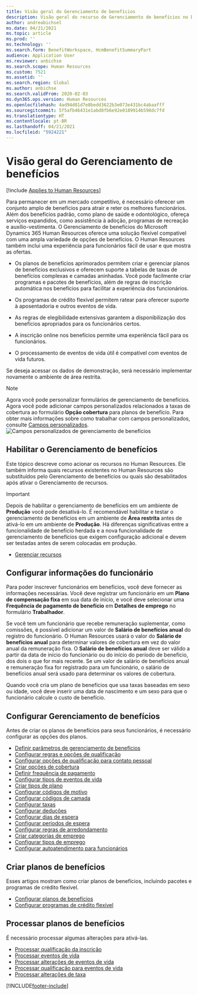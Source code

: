 ```yaml
---
title: Visão geral do Gerenciamento de benefícios
description: Visão geral do recurso de Gerenciamento de benefícios no Dynamics 365 Human Resources. Ofereça opções de benefícios estendidos aos seus funcionários com uma experiência online fácil de usar.
author: andreabichsel
ms.date: 04/21/2021
ms.topic: article
ms.prod: ''
ms.technology: ''
ms.search.form: BenefitWorkspace, HcmBenefitSummaryPart
audience: Application User
ms.reviewer: anbichse
ms.search.scope: Human Resources
ms.custom: 7521
ms.assetid: ''
ms.search.region: Global
ms.author: anbichse
ms.search.validFrom: 2020-02-03
ms.dyn365.ops.version: Human Resources
ms.openlocfilehash: 4ad94d81d7e8bedd3622b3e073e431bc4abaafff
ms.sourcegitcommit: 5f5afb46431e1abd8fb6e92e0189914b598dc7fd
ms.translationtype: HT
ms.contentlocale: pt-BR
ms.lasthandoff: 04/21/2021
ms.locfileid: "5924221"
---
```

# <a name="benefits-management-overview"></a>Visão geral do Gerenciamento de benefícios

[!include [Applies to Human Resources](../includes/applies-to-hr.md)]

Para permanecer em um mercado competitivo, é necessário oferecer um conjunto amplo de benefícios para atrair e reter os melhores funcionários. Além dos benefícios padrão, como plano de saúde e odontológico, ofereça serviços expandidos, como assistência à adoção, programas de recreação e auxílio-vestimenta. O Gerenciamento de benefícios do Microsoft Dynamics 365 Human Resources oferece uma solução flexível compatível com uma ampla variedade de opções de benefícios. O Human Resources também inclui uma experiência para funcionários fácil de usar e que mostra as ofertas.

- Os planos de benefícios aprimorados permitem criar e gerenciar planos de benefícios exclusivos e oferecem suporte a tabelas de taxas de benefícios complexas e camadas aninhadas. Você pode facilmente criar programas e pacotes de benefícios, além de regras de inscrição automática nos benefícios para facilitar a experiência dos funcionários.

- Os programas de crédito flexível permitem ratear para oferecer suporte à aposentadoria e outros eventos de vida.

- As regras de elegibilidade extensivas garantem a disponibilização dos benefícios apropriados para os funcionários certos.

- A inscrição online nos benefícios permite uma experiência fácil para os funcionários.

- O processamento de eventos de vida útil é compatível com eventos de vida futuros.

Se deseja acessar os dados de demonstração, será necessário implementar novamente o ambiente de área restrita.

>[!NOTE]
>Agora você pode personalizar formulários de gerenciamento de benefícios. Agora você pode adicionar campos personalizados relacionados a taxas de cobertura ao formulário **Opção cobertura** para planos de benefício. Para obter mais informações sobre como trabalhar com campos personalizados, consulte [Campos personalizados](hr-developer-custom-fields.md).
>![Campos personalizados de gerenciamento de benefícios](media/hr-benefits-management-custom-fields.png)

## <a name="enable-benefits-management"></a>Habilitar o Gerenciamento de benefícios

Este tópico descreve como acionar os recursos no Human Resources. Ele também informa quais recursos existentes no Human Resources são substituídos pelo Gerenciamento de benefícios ou quais são desabilitados após ativar o Gerenciamento de recursos.

> [!IMPORTANT]
> Depois de habilitar o gerenciamento de benefícios em um ambiente de **Produção** você pode desativá-lo. É recomendável habilitar e testar o gerenciamento de benefícios em um ambiente de **Área restrita** antes de ativá-lo em um ambiente de **Produção**. Há diferenças significativas entre a funcionalidade de benefício herdada e a nova funcionalidade de gerenciamento de benefícios que exigem configuração adicional e devem ser testadas antes de serem colocadas em produção.

- [Gerenciar recursos](hr-admin-manage-features.md)

## <a name="configure-employee-information"></a>Configurar informações do funcionário

Para poder inscrever funcionários em benefícios, você deve fornecer as informações necessárias. Você deve registrar um funcionário em um **Plano de compensação fixa** em sua data de início, e você deve selecionar uma **Frequência de pagamento de benefício** em **Detalhes de emprego** no formulário **Trabalhador**.

Se você tem um funcionário que recebe remuneração suplementar, como comissões, é possível adicionar um valor de **Salário de benefícios anual** do registro do funcionário. O Human Resources usará o valor do **Salário de benefícios anual** para determinar valores de cobertura em vez do valor anual da remuneração fixa. O **Salário de benefícios anual** deve ser válido a partir da data de início do funcionário ou do início do período de benefício, dos dois o que for mais recente. Se um valor de salário de benefícios anual e remuneração fixa for registrado para um funcionário, o salário de benefícios anual será usado para determinar os valores de cobertura.

Quando você cria um plano de benefícios que usa taxas baseadas em sexo ou idade, você deve inserir uma data de nascimento e um sexo para que o funcionário calcule o custo de benefício.

## <a name="configure-benefits-management"></a>Configurar Gerenciamento de benefícios

Antes de criar os planos de benefícios para seus funcionários, é necessário configurar as opções dos planos.

- [Definir parâmetros de gerenciamento de benefícios](hr-benefits-setup-parameters.md)
- [Configurar regras e opções de qualificação](hr-benefits-setup-eligibility-rules.md)
- [Configurar opções de qualificação para contato pessoal](hr-benefits-setup-contact-eligibility-options.md)
- [Criar opções de cobertura](hr-benefits-setup-coverage-options.md)
- [Definir frequência de pagamento](hr-benefits-setup-payment-frequencies.md)
- [Configurar tipos de eventos de vida](hr-benefits-setup-life-event-types.md)
- [Criar tipos de plano](hr-benefits-setup-plan-types.md)
- [Configurar códigos de motivo](hr-benefits-setup-reason-codes.md)
- [Configurar códigos de camada](hr-benefits-setup-tier-codes.md)
- [Configurar taxas](hr-benefits-setup-rates.md)
- [Configurar deduções](hr-benefits-setup-deductions.md)
- [Configurar dias de espera](hr-benefits-setup-waiting-days.md)
- [Configurar períodos de espera](hr-benefits-setup-waiting-periods.md)
- [Configurar regras de arredondamento](hr-benefits-setup-rounding-rules.md)
- [Criar categorias de emprego](hr-benefits-setup-employment-categories.md)
- [Configurar tipos de emprego](hr-benefits-setup-employment-types.md)
- [Configurar autoatendimento para funcionários](hr-benefits-setup-employee-self-service.md)

## <a name="create-benefit-plans"></a>Criar planos de benefícios

Esses artigos mostram como criar planos de benefícios, incluindo pacotes e programas de crédito flexível.

- [Configurar planos de benefícios](hr-benefits-plans-setup.md)
- [Configurar programas de crédito flexível](hr-benefits-plans-flex-credit-programs.md)

## <a name="process-benefit-plans"></a>Processar planos de benefícios

É necessário processar algumas alterações para ativá-las.

- [Processar qualificação da inscrição](hr-benefits-process-enrollment-eligibility.md)
- [Processar eventos de vida](hr-benefits-process-life-events.md)
- [Processar alterações de eventos de vida](hr-benefits-process-life-event-changes.md)
- [Processar qualificação para eventos de vida](hr-benefits-process-life-event-eligibility.md)
- [Processar alterações de taxa](hr-benefits-process-rate-changes.md)



[!INCLUDE[footer-include](../includes/footer-banner.md)]